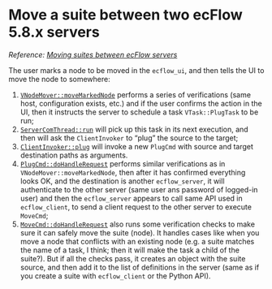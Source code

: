 # Move a suite between two ecFlow 5.8.x servers

*Reference: [Moving suites between ecFlow servers](https://confluence.ecmwf.int/display/ECFLOW/Moving+suites+between+ecFlow+servers)*

The user marks a node to be moved in the `ecflow_ui`, and then tells the UI to move the node to somewhere:

1. [`VNodeMover::moveMarkedNode`](https://github.com/ecmwf/ecflow/blob/08fcc175fcc3cea5e480afc858f209a26ead724b/Viewer/ecflowUI/src/VNodeMover.cpp#L113-L128)
   performs a series of verifications (same host, configuration exists, etc.)
   and if the user confirms the action in the UI, then it instructs the server
   to schedule a task `VTask::PlugTask` to be run;
2. [`ServerComThread::run`](https://github.com/ecmwf/ecflow/blob/5ba3d12d364bee7a29783b5c1d254fd8fdc22fe2/Viewer/ecflowUI/src/ServerComThread.cpp#L215-L220)
   will pick up this task in its next execution, and then will ask the
   `ClientInvoker` to “plug” the source to the target;
3. [`ClientInvoker::plug`](https://github.com/ecmwf/ecflow/blob/38d7e1c25f07a62e785256c0ffabb5106ee4f807/Client/src/ClientInvoker.cpp#L1115-L1119)
   will invoke a new `PlugCmd` with source and target destination paths as arguments.
4. [`PlugCmd::doHandleRequest`](https://github.com/ecmwf/ecflow/blob/08fcc175fcc3cea5e480afc858f209a26ead724b/Base/src/cts/PlugCmd.cpp#L155-L197) performs similar verifications as in `VNodeMover::moveMarkedNode`,
   then after it has confirmed everything looks OK, and the destination is another `ecflow_server`,
   it will authenticate to the other server (same user ans password of logged-in
   user) and then the `ecflow_server` appears to call same API used in `ecflow_client`,
   to send a client request to the other server to execute `MoveCmd`;
5. [`MoveCmd::doHandleRequest`](https://github.com/ecmwf/ecflow/blob/08fcc175fcc3cea5e480afc858f209a26ead724b/Base/src/cts/PlugCmd.cpp#L384-L394)
   also runs some verification checks to make sure it can safely move the suite (node).
   It handles cases like when you move a node that conflicts with an existing node
   (e.g. a suite matches the name of a task, I think; then it will make the task a
   child of the suite?). But if all the checks pass, it creates an object with the
   suite source, and then add it to the list of definitions in the server (same as
   if you create a suite with `ecflow_client` or the Python API).

